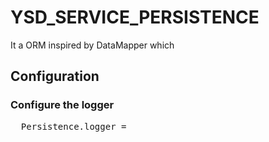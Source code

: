 YSD_SERVICE_PERSISTENCE
=======================

<p>It a ORM inspired by DataMapper which</p>

<h2>Configuration</h2>

<h3>Configure the logger</h3>

<pre>
  Persistence.logger = 
</pre>  
  